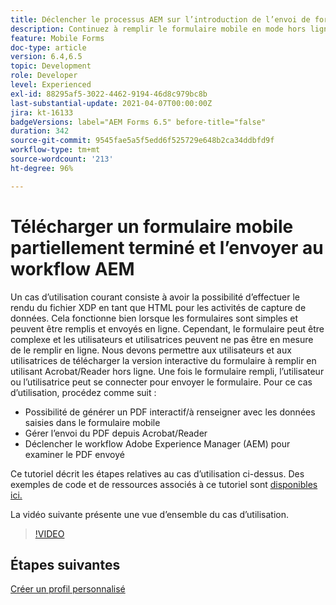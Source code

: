 ```yaml
---
title: Déclencher le processus AEM sur l’introduction de l’envoi de formulaire HTML5
description: Continuez à remplir le formulaire mobile en mode hors ligne et soumettez-le pour déclencher le workflow AEM.
feature: Mobile Forms
doc-type: article
version: 6.4,6.5
topic: Development
role: Developer
level: Experienced
exl-id: 88295af5-3022-4462-9194-46d8c979bc8b
last-substantial-update: 2021-04-07T00:00:00Z
jira: kt-16133
badgeVersions: label="AEM Forms 6.5" before-title="false"
duration: 342
source-git-commit: 9545fae5a5f5edd6f525729e648b2ca34ddbfd9f
workflow-type: tm+mt
source-wordcount: '213'
ht-degree: 96%

---
```


# Télécharger un formulaire mobile partiellement terminé et l’envoyer au workflow AEM

Un cas d’utilisation courant consiste à avoir la possibilité d’effectuer le rendu du fichier XDP en tant que HTML pour les activités de capture de données. Cela fonctionne bien lorsque les formulaires sont simples et peuvent être remplis et envoyés en ligne. Cependant, le formulaire peut être complexe et les utilisateurs et utilisatrices peuvent ne pas être en mesure de le remplir en ligne. Nous devons permettre aux utilisateurs et aux utilisatrices de télécharger la version interactive du formulaire à remplir en utilisant Acrobat/Reader hors ligne. Une fois le formulaire rempli, l’utilisateur ou l’utilisatrice peut se connecter pour envoyer le formulaire.
Pour ce cas d’utilisation, procédez comme suit :

* Possibilité de générer un PDF interactif/à renseigner avec les données saisies dans le formulaire mobile
* Gérer l’envoi du PDF depuis Acrobat/Reader
* Déclencher le workflow Adobe Experience Manager (AEM) pour examiner le PDF envoyé

Ce tutoriel décrit les étapes relatives au cas d’utilisation ci-dessus. Des exemples de code et de ressources associés à ce tutoriel sont [disponibles ici.](./deploy-assets.md)

La vidéo suivante présente une vue d’ensemble du cas d’utilisation.

>[!VIDEO](https://video.tv.adobe.com/v/29677?quality=12&learn=on)

## Étapes suivantes

[Créer un profil personnalisé](./custom-profile.md)